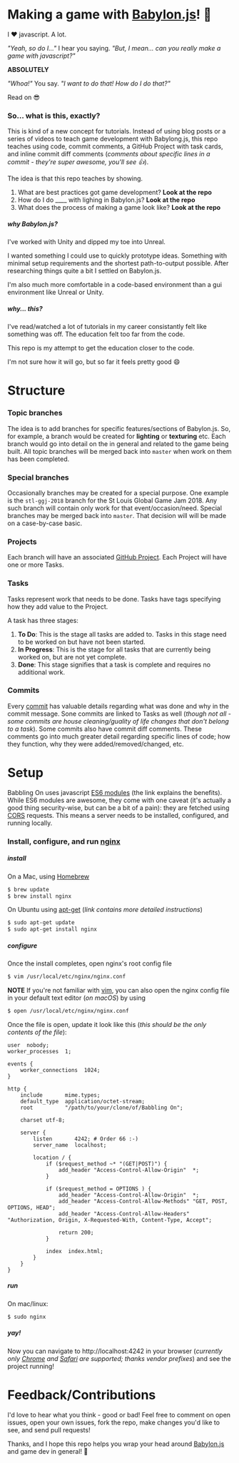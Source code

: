 Making a game with [Babylon.js](https://www.babylonjs.com/)! :metal:
===============================

I :heart: javascript. A lot.

_"Yeah, so do I..."_ I hear you saying. _"But, I mean... can you really make a game with javascript?"_

**ABSOLUTELY**

_"Whoa!"_ You say. _"I want to do that! How do I do that?"_

Read on :sunglasses:

### So... what is this, exactly?

This is kind of a new concept for tutorials. Instead of using blog posts or a series of videos to teach game development with Babylong.js, this repo teaches using code, commit comments, a GitHub Project with task cards, and inline commit diff comments (_comments about specific lines in a commit - they're super awesome, you'll see :thumbsup:_).

The idea is that this repo teaches by showing.

1. What are best practices got game development? **Look at the repo**
2. How do I do ____ with lighing in Babylon.js? **Look at the repo**
3. What does the process of making a game look like? **Look at the repo**

##### why Babylon.js?

I've worked with Unity and dipped my toe into Unreal.

I wanted something I could use to quickly prototype ideas. Something with minimal setup requirements and the shortest path-to-output possible. After researching things quite a bit I settled on Babylon.js.

I'm also much more comfortable in a code-based environment than a gui environment like Unreal or Unity.

##### why... _this_?

I've read/watched a lot of tutorials in my career consistantly felt like something was off. The education felt too far from the code.

This repo is my attempt to get the education closer to the code.

I'm not sure how it will go, but so far it feels pretty good :smile:

Structure
=========

### Topic branches

The idea is to add branches for specific features/sections of Babylon.js. So, for example, a branch would be created for **lighting** or **texturing** etc. Each branch would go into detail on the in general and related to the game being built. All topic branches will be merged back into `master` when work on them has been completed.

### Special branches

Occasionally branches may be created for a special purpose. One example is the `stl-ggj-2018` branch for the St Louis Global Game Jam 2018. Any such branch will contain only work for that event/occasion/need. Special branches may be merged back into `master`. That decision will will be made on a case-by-case basic.

### Projects

Each branch will have an associated [GitHub Project](https://help.github.com/articles/about-project-boards/). Each Project will have one or more Tasks.

### Tasks

Tasks represent work that needs to be done. Tasks have tags specifying how they add value to the Project.

A task has three stages:

1. **To Do**: This is the stage all tasks are added to. Tasks in this stage need to be worked on but have not been started.
2. **In Progress**: This is the stage for all tasks that are currently being worked on, but are not yet complete.
3. **Done**: This stage signifies that a task is complete and requires no additional work.

### Commits

Every [commit](https://github.com/MayBGames/babbling-on/commits/master) has valuable details regarding what was done and why in the commit message. Sone commits are linked to Tasks as well (_though not all - some commits are house cleaning/guality of life changes that don't belong to a task_). Some commits also have commit diff comments. These comments go into much greater detail regarding specific lines of code; how they function, why they were added/removed/changed, etc.

Setup
=====

Babbling On uses javascript [ES6 modules](http://2ality.com/2014/09/es6-modules-final.html#ecmascript-6-modules) (the link explains the benefits). While ES6 modules are awesome, they come with one caveat (it's actually a good thing security-wise, but can be a bit of a pain): they are fetched using [CORS](https://developer.mozilla.org/en-US/docs/Web/HTTP/CORS) requests. This means a server needs to be installed, configured, and running locally.

### Install, configure, and run [nginx](https://nginx.org/en/)

##### install

On a Mac, using [Homebrew](https://brew.sh/)

```sh
$ brew update
$ brew install nginx
```

On Ubuntu using [apt-get](https://www.digitalocean.com/community/tutorials/how-to-install-nginx-on-ubuntu-16-04) (_link contains more detailed instructions_)

```sh
$ sudo apt-get update
$ sudo apt-get install nginx
```

##### configure

Once the install completes, open nginx's root config file

```sh
$ vim /usr/local/etc/nginx/nginx.conf
```

**NOTE** If you're not familiar with [vim](http://www.vim.org/), you can also open the nginx config file in your default text editor (_on macOS_) by using

```sh
$ open /usr/local/etc/nginx/nginx.conf
```

Once the file is open, update it look like this (_this should be the only contents of the file_):

```
user  nobody;
worker_processes  1;

events {
    worker_connections  1024;
}

http {
    include       mime.types;
    default_type  application/octet-stream;
    root          "/path/to/your/clone/of/Babbling On";

    charset utf-8;

    server {
        listen       4242; # Order 66 :-)
        server_name  localhost;

        location / {
            if ($request_method ~* "(GET|POST)") {
                add_header "Access-Control-Allow-Origin"  *;
            }

            if ($request_method = OPTIONS ) {
                add_header "Access-Control-Allow-Origin"  *;
                add_header "Access-Control-Allow-Methods" "GET, POST, OPTIONS, HEAD";
                add_header "Access-Control-Allow-Headers" "Authorization, Origin, X-Requested-With, Content-Type, Accept";
              
                return 200;
            }

            index  index.html;
        }
    }
}
```

##### run

 On mac/linux:

 ```sh
 $ sudo nginx
 ```

##### yay!

 Now you can navigate to http://localhost:4242 in your browser (_currently only [Chrome](https://www.google.com/chrome/browser/features.html) and [Safari](https://support.apple.com/downloads/safari) are supported; thanks vendor prefixes_) and see the project running!

Feedback/Contributions
======================

I'd love to hear what you think - good or bad! Feel free to comment on open issues, open your own issues, fork the repo, make changes you'd like to see, and send pull requests!

Thanks, and I hope this repo helps you wrap your head around [Babylon.js](https://www.babylonjs.com/) and game dev in general! :metal:
